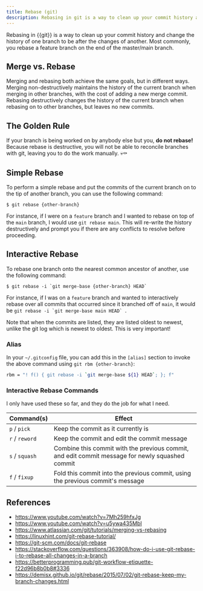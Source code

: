```yaml
---
title: Rebase (git)
description: Rebasing in git is a way to clean up your commit history and change the history of one branch to be after the changes of another.
---
```


Rebasing in {{git}} is a way to clean up your commit history and change the history of one branch to be after the changes of another. Most commonly, you rebase a feature branch on the end of the master/main branch.

## Merge vs. Rebase

Merging and rebasing both achieve the same goals, but in different ways. Merging non-destructively maintains the history of the current branch when merging in other branches, with the cost of adding a new merge commit. Rebasing destructively changes the history of the current branch when rebasing on to other branches, but leaves no new commits.

## The Golden Rule

If your branch is being worked on by anybody else but you, **do not rebase!** Because rebase is destructive, you will not be able to reconcile branches with git, leaving you to do the work manually. 💀⚰️

## Simple Rebase

To perform a simple rebase and put the commits of the current branch on to the tip of another branch, you can use the following command:

```shell
$ git rebase {other-branch}
```

For instance, if I were on a `feature` branch and I wanted to rebase on top of the `main` branch, I would use `git rebase main`. This will re-write the history destructively and prompt you if there are any conflicts to resolve before proceeding.

## Interactive Rebase

To rebase one branch onto the nearest common ancestor of another, use the following command:

```shell
$ git rebase -i `git merge-base {other-branch} HEAD`
```

For instance, if I was on a `feature` branch and wanted to interactively rebase over all commits that occurred since it branched off of `main`, it would be ```git rebase -i `git merge-base main HEAD` ```.

Note that when the commits are listed, they are listed oldest to newest, unlike the git log which is newest to oldest. This is very important!

### Alias

In your `~/.gitconfig` file, you can add this in the `[alias]` section to invoke the above command using `git rbm {other-branch}`:

```sh
rbm = "! f() { git rebase -i `git merge-base ${1} HEAD`; }; f"
```

### Interactive Rebase Commands

I only have used these so far, and they do the job for what I need.

Command(s) | Effect
--- | ---
`p` / `pick`| Keep the commit as it currently is
`r` / `reword` | Keep the commit and edit the commit message
`s` / `squash` | Combine this commit with the previous commit, and edit commit message for newly squashed commit
`f` / `fixup` | Fold this commit into the previous commit, using the previous commit's message

## References

- https://www.youtube.com/watch?v=7Mh259hfxJg
- https://www.youtube.com/watch?v=u5ywa435MbI
- https://www.atlassian.com/git/tutorials/merging-vs-rebasing
- https://linuxhint.com/git-rebase-tutorial/
- https://git-scm.com/docs/git-rebase
- https://stackoverflow.com/questions/363908/how-do-i-use-git-rebase-i-to-rebase-all-changes-in-a-branch
- https://betterprogramming.pub/git-workflow-etiquette-f22d96b8b0b8#3336
- https://demisx.github.io/git/rebase/2015/07/02/git-rebase-keep-my-branch-changes.html
